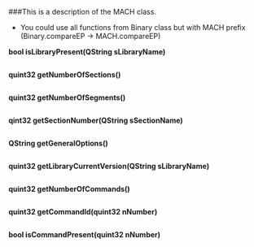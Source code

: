 ###This is a description of the MACH class.

* You could use all functions from Binary class but with MACH prefix (Binary.compareEP -> MACH.compareEP)

**bool isLibraryPresent(QString sLibraryName)**

```
```
**quint32 getNumberOfSections()**

```
```
**quint32 getNumberOfSegments()**

```
```
**qint32 getSectionNumber(QString sSectionName)**

```
```
**QString getGeneralOptions()**

```
```
**quint32 getLibraryCurrentVersion(QString sLibraryName)**

```
```
**quint32 getNumberOfCommands()**

```
```
**quint32 getCommandId(quint32 nNumber)**

```
```
**bool isCommandPresent(quint32 nNumber)**

```
```

